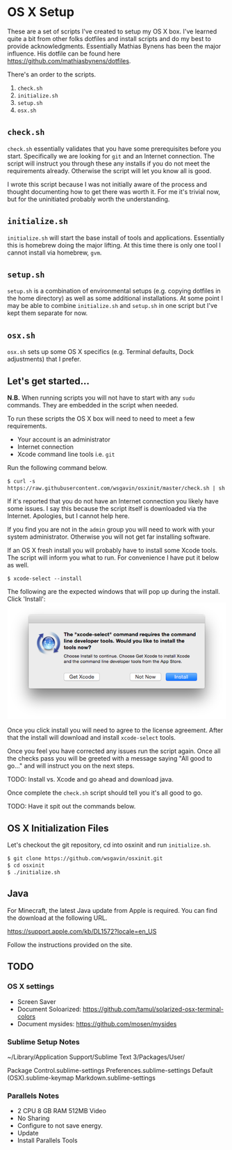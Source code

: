 # OS X Setup

These are a set of scripts I've created to setup my OS X box. I've learned quite a bit from other folks dotfiles and install scripts and do my best to provide acknowledgments. Essentially Mathias Bynens has been the major influence. His dotfile can be found here https://github.com/mathiasbynens/dotfiles.

There's an order to the scripts.

1. `check.sh`
2. `initialize.sh`
3. `setup.sh`
4. `osx.sh`

## `check.sh`

`check.sh` essentially validates that you have some prerequisites before you start. Specifically we are looking for `git` and an Internet connection. The script will instruct you through these any installs if you do not meet the requirements already. Otherwise the script will let you know all is good.

I wrote this script because I was not initially aware of the process and thought documenting how to get there was worth it. For me it's trivial now, but for the uninitiated probably worth the understanding.

## `initialize.sh`

`initialize.sh` will start the base install of tools and applications. Essentially this is homebrew doing the major lifting. At this time there is only one tool I cannot install via homebrew, `gvm`.

## `setup.sh`

`setup.sh` is a combination of environmental setups (e.g. copying dotfiles in the home directory) as well as some additional installations. At some point I may be able to combine `initialize.sh` and `setup.sh` in one script but I've kept them separate for now.

## `osx.sh`

`osx.sh` sets up some OS X specifics (e.g. Terminal defaults, Dock adjustments) that I prefer.

## Let's get started...

**N.B.** When running scripts you will not have to start with any `sudu` commands. They are embedded in the script when needed.

To run these scripts the OS X box will need to need to meet a few requirements.

- Your account is an administrator
- Internet connection
- Xcode command line tools i.e. `git`

Run the following command below.

    $ curl -s https://raw.githubusercontent.com/wsgavin/osxinit/master/check.sh | sh

If it's reported that you do not have an Internet connection you likely have some issues. I say this because the script itself is downloaded via the Internet. Apologies, but I cannot help here.

If you find you are not in the `admin` group you will need to work with your system administrator. Otherwise you will not get far installing software.

If an OS X fresh install you will probably have to install some Xcode tools. The script will inform you what to run. For convenience I have put it below as well.

    $ xcode-select --install

The following are the expected windows that will pop up during the install.
Click 'Install':
![xcode-select Install Screen](./images/xcode-select.install.png)

Once you click install you will need to agree to the license agreement. After that the install will download and install `xcode-select` tools.

Once you feel you have corrected any issues run the script again. Once all the checks pass you will be greeted with a message saying "All good to go..." and will instruct you on the next steps.





TODO: Install vs. Xcode and go ahead and download java.



Once complete the `check.sh` script should tell you it's all good to go.

TODO: Have it spit out the commands below.

## OS X Initialization Files

Let's checkout the git repository, cd into osxinit and run `initialize.sh`.

    $ git clone https://github.com/wsgavin/osxinit.git
    $ cd osxinit
    $ ./initialize.sh

## Java

For Minecraft, the latest Java update from Apple is required. You can find the download at the following URL.

https://support.apple.com/kb/DL1572?locale=en_US

Follow the instructions provided on the site.

## TODO

### OS X settings

- Screen Saver
- Document Soloarized: https://github.com/tamul/solarized-osx-terminal-colors
- Document mysides: https://github.com/mosen/mysides

### Sublime Setup Notes

~/Library/Application Support/Sublime Text 3/Packages/User/

Package Control.sublime-settings
Preferences.sublime-settings
Default (OSX).sublime-keymap
Markdown.sublime-settings

### Parallels Notes

- 2 CPU 8 GB RAM 512MB Video
- No Sharing
- Configure to not save energy.
- Update
- Install Parallels Tools
